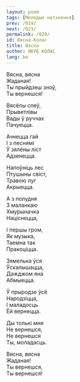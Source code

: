 ```yaml
---
layout: poem
tags: [Мелодыя натхнення]
prev: /019/
next: /021/
permalink: /020/
id: Вясна-Колас
title: Вясна
author: ЯКУБ КОЛАС
lang: be
---
```



Вясна, вясна  
Жаданая!  
Ты прыйдзеш зноў,  
Ты вернешся!

Вясёлы спеў,  
Прыветлівы  
Вады ў руччах  
Пачуецца.

Ачнецца гай  
I з песнямі  
Ў зялёны ліст  
Адзенецца.

Напоўніць лес  
Птушыны свіст,  
Травою луг  
Акрыецца.

А з полудня  
3 маланкаю  
Хмурыначка  
Націснецца,

I першы гром,  
Як музыка,  
Таемна так  
Пракоціцца.

Зямелька ўся  
Ўскалышацца,  
Дажджом яна  
Абмыецца.

Ў прыродзе ўсё  
Народзіцца,  
I маладосць  
Ёй вернецца.

Ды толькі мне  
He вернешся,  
He вернешся  
Ты, моладасць.

Вясна, вясна  
Жаданая!  
Ты вернешся,  
Ты вернешся!